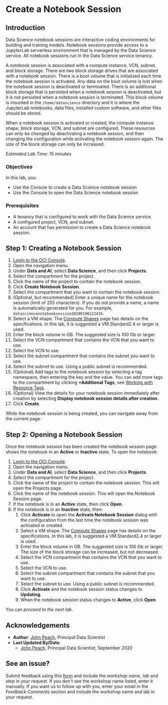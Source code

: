 # Create a Notebook Session

## Introduction

Data Science notebook sessions are interactive coding environments for building and training models. Notebook sessions provide access to a JupyterLab serverless environment that is managed by the Data Science service. All notebook sessions run in the Data Science service tenancy.

A notebook session is associated with a compute instance, VCN, subnet, and block storage. There are two block storage drives that are associated with a notebook session. There is a boot volume that is initialized each time the notebook session is activated. Any data on the boot volume is lost when the notebook session is deactivated or terminated. There is an additional block storage that is persisted when a notebook session is deactivated, but it is not persisted when a notebook session is terminated. This block volume is mounted in the ``/home/datascience`` directory and it is where the JupyterLab notebooks, data files, installed custom software, and other files should be stored.

When a notebook session is activated or created, the compute instance shape, block storage, VCN, and subnet are configured. These resources can only be changed by deactivating a notebook session, and then changing the configuration while activating the notebook session again. The size of the block storage can only be increased.

*Estimated Lab Time*: 15 minutes

### Objectives
In this lab, you:
* Use the Console to create a Data Science notebook session
* Use the Console to open the Data Science notebook session

### Prerequisites

* A tenancy that is configured to work with the Data Science service.
* A configured project, VCN, and subnet.
* An account that has permission to create a Data Science notebook session.

## **Step 1:** Creating a Notebook Session

1. [Login to the OCI Console](https://www.oracle.com/cloud/sign-in.html).
1. Open the navigation menu.
1. Under **Data and AI**, select **Data Science**, and then click **Projects**.
1. Select the compartment for the project.
1. Click the name of the project to contain the notebook session.
1. Click **Create Notebook Session**.
1. Select the compartment that you want to contain the notebook session.
1. (Optional, but recommended) Enter a unique name for the notebook session (limit of 255 characters). If you do not provide a name, a name is automatically generated for you. For example, ``datasciencenotebooksession20200108222435``.
1. Select a VM shape. The [Compute Shapes](https://docs.cloud.oracle.com/en-us/iaas/Content/Compute/References/computeshapes.htm) page has details on the specifications. In this lab, it is suggested a VM.Standard2.4 or larger is used.
1. Enter the block volume in GB. The suggested size is 100 Gb or larger. 
1. Select the VCN compartment that contains the VCN that you want to use. 
1. Select the VCN to use.
1. Select the subnet compartment that contains the subnet you want to use.
1. Select the subnet to use. Using a public subnet is recommended.
1. (Optional) Add tags to the notebook session by selecting a tag namespace, then entering the key and the value. You can add more tags to the compartment by clicking **+Additional Tags**, see [Working with Resource Tags](https://docs.cloud.oracle.com/iaas/Content/General/Concepts/resourcetags.htm#workingtags).
1. (Optional) View the details for your notebook session immediately after creation by selecting **Display notebook session details after creation**. 
1. Click **Create**.

While the notebook session is being created, you can navigate away from the current page.

## **Step 2:** Opening a Notebook Session

Once the notebook session has been created the notebook session page shows the notebook in an **Active** or **Inactive** state. To open the notebook:

1. [Login to the OCI Console](https://www.oracle.com/cloud/sign-in.html).
1. Open the navigation menu.
1. Under **Data and AI**, select **Data Science**, and then click **Projects**.
1. Select the compartment for the project.
1. Click the name of the project to contain the notebook session. This will open the Projects page.
1. Click the name of the notebook session. This will open the Notebook Session page.
1. If the notebook is in an **Active** state, then click **Open**.
1. If the notebook is in an **Inactive** state, then:
    1. Click **Activate** to open the **Activate Notebook Session** dialog with the configuration from the last time the notebook session was activated or created.
    1. Select a VM shape. The [Compute Shapes](https://docs.cloud.oracle.com/en-us/iaas/Content/Compute/References/computeshapes.htm) page has details on the specifications. In this lab, it is suggested a VM.Standard2.4 or larger is used.
    1. Enter the block volume in GB. The suggested size is 100 Gb or larger. The size of the block storage can be increased, but not decreased. 
    1. Select the VCN compartment that contains the VCN that you want to use. 
    1. Select the VCN to use.
    1. Select the subnet compartment that contains the subnet that you want to use.
    1. Select the subnet to use. Using a public subnet is recommended.
    1. Click **Activate** and the notebook session status changes to **Updating**.
    1. When the notebook session status changes to **Active**, click **Open**

You can *proceed to the next lab*.

## Acknowledgements

* **Author**: [John Peach](https://www.linkedin.com/in/jpeach/), Principal Data Scientist
* **Last Updated By/Date**:
    * [John Peach](https://www.linkedin.com/in/jpeach/), Principal Data Scientist, September 2020

## See an issue?

Submit feedback using this [form](https://apexapps.oracle.com/pls/apex/f?p=133:1:::::P1_FEEDBACK:1) and include the *workshop name*, *lab* and *step* in your request.  If you don't see the workshop name listed, enter it manually. If you want us to follow up with you, enter your email in the *Feedback Comments* section and include the workshop name and lab in your request.

